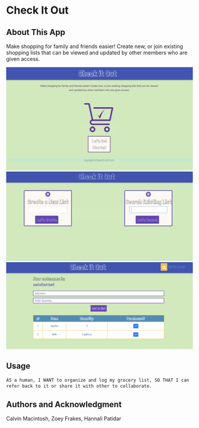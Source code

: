 # Check It Out

## About This App

Make shopping for family and friends easier! Create new, or join existing shopping lists that can be viewed and updated by other members who are given access.

![Check It Out](./screenshot.png)
![Check It Out](./screenshot1.png)
![Check It Out](./screenshot2.png)


## Usage
```
AS a human, I WANT to organize and log my grocery list, SO THAT I can refer back to it or share it with other to collaborate. 
```

## Authors and Acknowledgment
Calvin Macintosh, Zoey Frakes, Hannali Patidar

